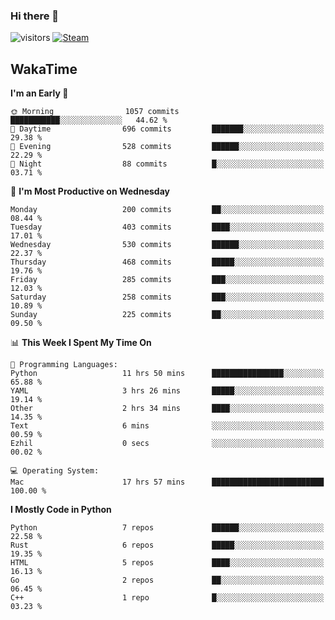 ### Hi there 👋

![visitors](https://visitor-badge.glitch.me/badge?page_id=zhourunlai)
[![Steam](https://img.shields.io/badge/dynamic/json?url=https%3A%2F%2Fapi.swo.moe%2Fstats%2Fsteamgames%2F76561198285156854&query=count&color=0b1a37&label=Steam&labelColor=134375&logo=steam&suffix=+games&cacheSeconds=3600)](http://steamcommunity.com/profiles/76561198285156854)

## WakaTime
<!--START_SECTION:waka-->
**I'm an Early 🐤** 

```text
🌞 Morning                1057 commits        ███████████░░░░░░░░░░░░░░   44.62 % 
🌆 Daytime                696 commits         ███████░░░░░░░░░░░░░░░░░░   29.38 % 
🌃 Evening                528 commits         ██████░░░░░░░░░░░░░░░░░░░   22.29 % 
🌙 Night                  88 commits          █░░░░░░░░░░░░░░░░░░░░░░░░   03.71 % 
```
📅 **I'm Most Productive on Wednesday** 

```text
Monday                   200 commits         ██░░░░░░░░░░░░░░░░░░░░░░░   08.44 % 
Tuesday                  403 commits         ████░░░░░░░░░░░░░░░░░░░░░   17.01 % 
Wednesday                530 commits         ██████░░░░░░░░░░░░░░░░░░░   22.37 % 
Thursday                 468 commits         █████░░░░░░░░░░░░░░░░░░░░   19.76 % 
Friday                   285 commits         ███░░░░░░░░░░░░░░░░░░░░░░   12.03 % 
Saturday                 258 commits         ███░░░░░░░░░░░░░░░░░░░░░░   10.89 % 
Sunday                   225 commits         ██░░░░░░░░░░░░░░░░░░░░░░░   09.50 % 
```


📊 **This Week I Spent My Time On** 

```text
💬 Programming Languages: 
Python                   11 hrs 50 mins      ████████████████░░░░░░░░░   65.88 % 
YAML                     3 hrs 26 mins       █████░░░░░░░░░░░░░░░░░░░░   19.14 % 
Other                    2 hrs 34 mins       ████░░░░░░░░░░░░░░░░░░░░░   14.35 % 
Text                     6 mins              ░░░░░░░░░░░░░░░░░░░░░░░░░   00.59 % 
Ezhil                    0 secs              ░░░░░░░░░░░░░░░░░░░░░░░░░   00.02 % 

💻 Operating System: 
Mac                      17 hrs 57 mins      █████████████████████████   100.00 % 
```

**I Mostly Code in Python** 

```text
Python                   7 repos             ██████░░░░░░░░░░░░░░░░░░░   22.58 % 
Rust                     6 repos             █████░░░░░░░░░░░░░░░░░░░░   19.35 % 
HTML                     5 repos             ████░░░░░░░░░░░░░░░░░░░░░   16.13 % 
Go                       2 repos             ██░░░░░░░░░░░░░░░░░░░░░░░   06.45 % 
C++                      1 repo              █░░░░░░░░░░░░░░░░░░░░░░░░   03.23 % 
```




<!--END_SECTION:waka-->
